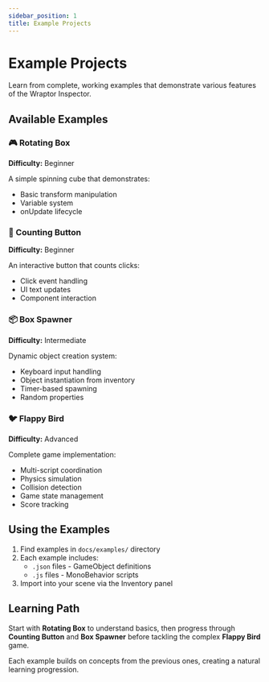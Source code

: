 ```yaml
---
sidebar_position: 1
title: Example Projects
---
```


# Example Projects

Learn from complete, working examples that demonstrate various features of the Wraptor Inspector.

## Available Examples

### 🎮 Rotating Box
**Difficulty:** Beginner

A simple spinning cube that demonstrates:
- Basic transform manipulation
- Variable system
- onUpdate lifecycle

### 🔘 Counting Button
**Difficulty:** Beginner

An interactive button that counts clicks:
- Click event handling
- UI text updates
- Component interaction

### 📦 Box Spawner
**Difficulty:** Intermediate

Dynamic object creation system:
- Keyboard input handling
- Object instantiation from inventory
- Timer-based spawning
- Random properties

### 🐦 Flappy Bird
**Difficulty:** Advanced

Complete game implementation:
- Multi-script coordination
- Physics simulation
- Collision detection
- Game state management
- Score tracking

## Using the Examples

1. Find examples in `docs/examples/` directory
2. Each example includes:
   - `.json` files - GameObject definitions
   - `.js` files - MonoBehavior scripts
3. Import into your scene via the Inventory panel

## Learning Path

Start with **Rotating Box** to understand basics, then progress through **Counting Button** and **Box Spawner** before tackling the complex **Flappy Bird** game.

Each example builds on concepts from the previous ones, creating a natural learning progression.